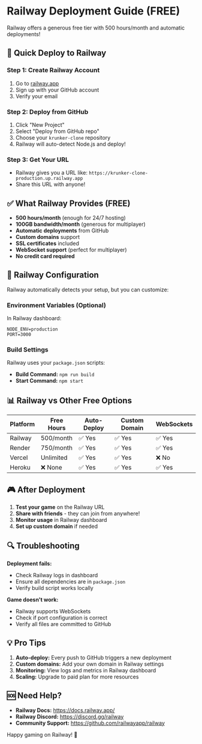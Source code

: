 # Railway Deployment Guide (FREE)

Railway offers a generous free tier with 500 hours/month and automatic deployments!

## 🚀 Quick Deploy to Railway

### Step 1: Create Railway Account
1. Go to [railway.app](https://railway.app)
2. Sign up with your GitHub account
3. Verify your email

### Step 2: Deploy from GitHub
1. Click "New Project"
2. Select "Deploy from GitHub repo"
3. Choose your `krunker-clone` repository
4. Railway will auto-detect Node.js and deploy!

### Step 3: Get Your URL
- Railway gives you a URL like: `https://krunker-clone-production.up.railway.app`
- Share this URL with anyone!

## ✅ What Railway Provides (FREE)

- **500 hours/month** (enough for 24/7 hosting)
- **100GB bandwidth/month** (generous for multiplayer)
- **Automatic deployments** from GitHub
- **Custom domains** support
- **SSL certificates** included
- **WebSocket support** (perfect for multiplayer)
- **No credit card required**

## 🔧 Railway Configuration

Railway automatically detects your setup, but you can customize:

### Environment Variables (Optional)
In Railway dashboard:
```
NODE_ENV=production
PORT=3000
```

### Build Settings
Railway uses your `package.json` scripts:
- **Build Command:** `npm run build`
- **Start Command:** `npm start`

## 📊 Railway vs Other Free Options

| Platform | Free Hours | Auto-Deploy | Custom Domain | WebSockets |
|----------|------------|-------------|---------------|------------|
| Railway  | 500/month  | ✅ Yes      | ✅ Yes        | ✅ Yes     |
| Render   | 750/month  | ✅ Yes      | ✅ Yes        | ✅ Yes     |
| Vercel   | Unlimited  | ✅ Yes      | ✅ Yes        | ❌ No      |
| Heroku   | ❌ None    | ✅ Yes      | ✅ Yes        | ✅ Yes     |

## 🎮 After Deployment

1. **Test your game** on the Railway URL
2. **Share with friends** - they can join from anywhere!
3. **Monitor usage** in Railway dashboard
4. **Set up custom domain** if needed

## 🔍 Troubleshooting

**Deployment fails:**
- Check Railway logs in dashboard
- Ensure all dependencies are in `package.json`
- Verify build script works locally

**Game doesn't work:**
- Railway supports WebSockets
- Check if port configuration is correct
- Verify all files are committed to GitHub

## 💡 Pro Tips

1. **Auto-deploy:** Every push to GitHub triggers a new deployment
2. **Custom domains:** Add your own domain in Railway settings
3. **Monitoring:** View logs and metrics in Railway dashboard
4. **Scaling:** Upgrade to paid plan for more resources

## 🆘 Need Help?

- **Railway Docs:** https://docs.railway.app/
- **Railway Discord:** https://discord.gg/railway
- **Community Support:** https://github.com/railwayapp/railway

Happy gaming on Railway! 🚂 